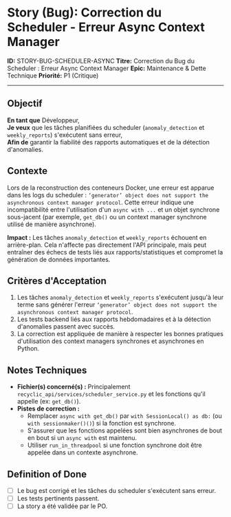 # Story (Bug): Correction du Scheduler - Erreur Async Context Manager

**ID:** STORY-BUG-SCHEDULER-ASYNC
**Titre:** Correction du Bug du Scheduler : Erreur Async Context Manager
**Epic:** Maintenance & Dette Technique
**Priorité:** P1 (Critique)

---

## Objectif

**En tant que** Développeur,  
**Je veux** que les tâches planifiées du scheduler (`anomaly_detection` et `weekly_reports`) s'exécutent sans erreur,  
**Afin de** garantir la fiabilité des rapports automatiques et de la détection d'anomalies.

## Contexte

Lors de la reconstruction des conteneurs Docker, une erreur est apparue dans les logs du scheduler : `‘generator’ object does not support the asynchronous context manager protocol`. Cette erreur indique une incompatibilité entre l'utilisation d'un `async with ...` et un objet synchrone sous-jacent (par exemple, `get_db()` ou un context manager synchrone utilisé de manière asynchrone).

**Impact :** Les tâches `anomaly_detection` et `weekly_reports` échouent en arrière-plan. Cela n'affecte pas directement l'API principale, mais peut entraîner des échecs de tests liés aux rapports/statistiques et compromet la génération de données importantes.

## Critères d'Acceptation

1.  Les tâches `anomaly_detection` et `weekly_reports` s'exécutent jusqu'à leur terme sans générer l'erreur `‘generator’ object does not support the asynchronous context manager protocol`.
2.  Les tests backend liés aux rapports hebdomadaires et à la détection d'anomalies passent avec succès.
3.  La correction est appliquée de manière à respecter les bonnes pratiques d'utilisation des context managers synchrones et asynchrones en Python.

## Notes Techniques

-   **Fichier(s) concerné(s) :** Principalement `recyclic_api/services/scheduler_service.py` et les fonctions qu'il appelle (ex: `get_db()`).
-   **Pistes de correction :**
    -   Remplacer `async with get_db()` par `with SessionLocal() as db:` (ou `with sessionmaker()()`) si la fonction est synchrone.
    -   S'assurer que les fonctions appelées sont bien asynchrones de bout en bout si un `async with` est maintenu.
    -   Utiliser `run_in_threadpool` si une fonction synchrone doit être appelée dans un contexte asynchrone.

## Definition of Done

- [ ] Le bug est corrigé et les tâches du scheduler s'exécutent sans erreur.
- [ ] Les tests pertinents passent.
- [ ] La story a été validée par le PO.
